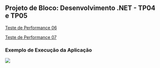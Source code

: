 ## Projeto de Bloco: Desenvolvimento .NET - TP04 e TP05

[Teste de Performance 06](https://lms.infnet.edu.br/moodle/mod/assign/view.php?id=275929)

[Teste de Performance 07](https://lms.infnet.edu.br/moodle/mod/assign/view.php?id=275937)

### Exemplo de Execução da Aplicação

![](images/app.gif)
